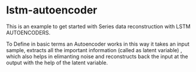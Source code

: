 # lstm-autoencoder
This is an example to get started with Series data reconstruction with LSTM AUTOENCODERS.

To Define in basic terms an Autoencoder works in this way it takes an input sample, extracts all the important information (called as latent variable) , which also helps in elimanting noise and reconstructs back the input at the output with the help of the latent variable.
